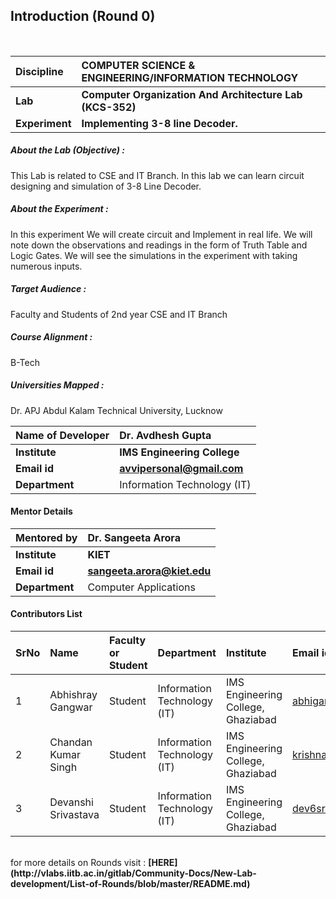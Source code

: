 ## Introduction (Round 0)


<br>

<b>Discipline | <b>COMPUTER SCIENCE & ENGINEERING/INFORMATION TECHNOLOGY
:--|:--|
<b> Lab | <b> Computer Organization And Architecture Lab (KCS-352)
<b> Experiment|     <b>Implementing 3-8 line Decoder.

<h5> About the Lab (Objective) : </h5>

This Lab is related to CSE and IT Branch. In this lab we can learn circuit designing and simulation of 3-8 Line Decoder.


<h5> About the Experiment : </h5>

In this experiment
We will create circuit and Implement in real life. We will note down the observations and readings in the form of Truth Table and Logic Gates. We will see the simulations in the experiment with taking numerous inputs.

<h5> Target Audience : </h5>

Faculty and Students of 2nd year CSE and IT Branch 

<h5> Course Alignment : </h5>

B-Tech

<h5> Universities Mapped : </h5>

Dr. APJ Abdul Kalam Technical University, Lucknow

<b>Name of Developer | <b> Dr. Avdhesh Gupta
:--|:--|
<b> Institute | <b> IMS Engineering College
<b> Email id|     <b> avvipersonal@gmail.com
<b> Department | Information Technology (IT)

#### Mentor Details

<b>Mentored by | <b> Dr. Sangeeta Arora
:--|:--|
<b> Institute | <b> KIET
<b> Email id|     <b> sangeeta.arora@kiet.edu
<b> Department | Computer Applications

#### Contributors List

SrNo | Name | Faculty or Student | Department| Institute | Email id
:--|:--|:--|:--|:--|:--|
1 | Abhishray Gangwar | Student | Information Technology (IT) | IMS Engineering College, Ghaziabad| abhigang040101@gmail.com
2 | Chandan Kumar Singh | Student | Information Technology (IT) | IMS Engineering College, Ghaziabad| krishnanandan10r@gmail.com
3 | Devanshi Srivastava | Student | Information Technology (IT) | IMS Engineering College, Ghaziabad| dev6sri@gmail.com


<br>
for more details on Rounds visit : <b> [HERE](http://vlabs.iitb.ac.in/gitlab/Community-Docs/New-Lab-development/List-of-Rounds/blob/master/README.md) </b>
